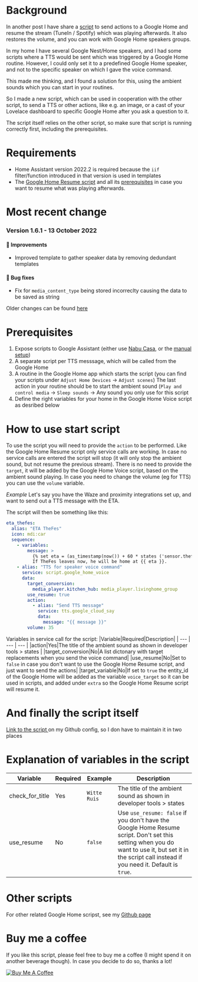 # Background
In another post I have share a [script](https://community.home-assistant.io/t/script-to-resume-google-cast-devices-after-they-have-been-interrupted-by-any-action/383896) to send actions to a Google Home and resume the stream (TuneIn / Spotify) which was playing afterwards. It also restores the volume, and you can work with Google Home speakers groups.

In my home I have several Google Nest/Home speakers, and I had some scripts where a TTS would be sent which was triggered by a Google Home routine. However, I could only set it to a predefined Google Home speaker, and not to the specific speaker on which I gave the voice command.

This made me thinking, and I found a solution for this, using the ambient sounds which you can start in your routines.

So I made a new script, which can be used in cooperation with the other script, to send a TTS or other actions, like e.g. an image, or a cast of your Lovelace dashboard to specific Google Home after you ask a question to it. 

The script itself relies on the other script, so make sure that script is running correctly first, including the prerequisites.

# Requirements
* Home Assistant version 2022.2 is required because the `iif` filter/function introduced in that version is used in templates
* The [Google Home Resume script](https://community.home-assistant.io/t/script-to-resume-google-cast-devices-after-they-have-been-interrupted-by-any-action/383896) and all its [prerequisites](https://community.home-assistant.io/t/script-to-resume-google-cast-devices-after-they-have-been-interrupted-by-any-action/383896#prerequisites-10) in case you want to resume what was playing afterwards.


# Most recent change
### Version 1.6.1 - 13 October 2022
#### 🌟 Improvements
* Improved template to gather speaker data by removing dedundant templates
#### 🐛 Bug fixes
* Fix for `media_content_type` being stored incorreclty causing the data to be saved as string

Older changes can be found [here](https://github.com/TheFes/HA-configuration/blob/main/include/script/00_general/google_cast/docs/changelog_google_home_voice.md)

# Prerequisites
1. Expose scripts to Google Assistant (either use [Nabu Casa](https://www.nabucasa.com/), or the [manual setup](https://www.home-assistant.io/integrations/google_assistant/))
1. A separate script per TTS messsage, which will be called from the Google Home
1. A routine in the Google Home app which starts the script (you can find your scripts under `Adjust Home Devices` -> `Adjust scenes`) 
The last action in your routine should be to start the ambient sound (`Play and control media` -> `Sleep sounds` -> Any sound you only use for this script
1. Define the right variables for your home in the Google Home Voice script as desribed below

# How to use start script
To use the script you will need to provide the `action` to be performed. Like the Google Home Resume script only service calls are working. In case no service calls are entered the script will stop (it will only stop the ambient sound, but not resume the previous stream).
There is no need to provide the `target`, it will be added by the Google Home Voice script, based on the ambient sound playing.
In case you need to change the volume (eg for TTS) you can use the `volume` variable.

*Example*
Let's say you have the Waze and proximity integrations set up, and want to send out a TTS message with the ETA.

The script will then be something like this:
```yaml
eta_thefes:
  alias: "ETA TheFes"
  icon: mdi:car
  sequence:
    - variables:
        message: >
          {% set eta = (as_timestamp(now()) + 60 * states ('sensor.thefes_home') | float(0) | timestamp_custom('%H:%M') %}
          If TheFes leaves now, he will be home at {{ eta }}.
    - alias: "TTS for speaker voice command"
      service: script.google_home_voice
      data:
        target_conversion:
          media_player.kitchen_hub: media_player.livinghome_group
        use_resume: true
        action:
          - alias: "Send TTS message"
            service: tts.google_cloud_say
            data:
              message: "{{ message }}"
        volume: 35
```
Variables in service call for the script:
|Variable|Required|Description|
| --- | --- | --- |
|action|Yes|The title of the ambient sound as shown in developer tools > states |
|target_conversion|No|A list dictonary with target replacements when you send the voice command|
|use_resume|No|Set to `false` in case you don't want to use the Google Home Resume script, and just want to send the actions|
|target_variable|No|If set to `true` the entity_id of the Google Home will be added as the variable `voice_target` so it can be used in scripts, and added under `extra` so the Google Home Resume script will resume it.


# And finally the script itself
[Link to the script ](https://github.com/TheFes/HA-configuration/blob/main/include/script/00_general/google_cast/google_home_voice.yaml) on my Github config, so I don have to maintain it in two places

# Explanation of variables in the script

|Variable|Required|Example|Description|
| --- | --- | --- | --- |
|check_for_title|Yes|`Witte Ruis`|The title of the ambient sound as shown in developer tools > states |
|use_resume|No|`false`|Use `use_resume: false` if you don't have the Google Home Resume script. Don't set this setting when you do want to use it, but set it in the script call instead if you need it. Default is `true`.

# Other scripts
For other related Google Home scripst, see my [Github page](https://github.com/TheFes/HA-configuration/tree/main/include/script/00_general/google_cast)

# Buy me a coffee
If you like this script, please feel free to buy me a coffee (I might spend it on another beverage though).
In case you decide to do so, thanks a lot!

<a href="https://www.buymeacoffee.com/thefes" target="_blank">![Buy Me A Coffee](https://www.buymeacoffee.com/assets/img/custom_images/orange_img.png)</a>